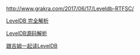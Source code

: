http://www.grakra.com/2017/06/17/Leveldb-RTFSC/

[LevelDB 完全解析](https://zhuanlan.zhihu.com/p/149793815)

[LevelDB源码解析](https://zhuanlan.zhihu.com/p/34665791)

[跟吉姆一起读LevelDB](https://zhuanlan.zhihu.com/p/27365092)

